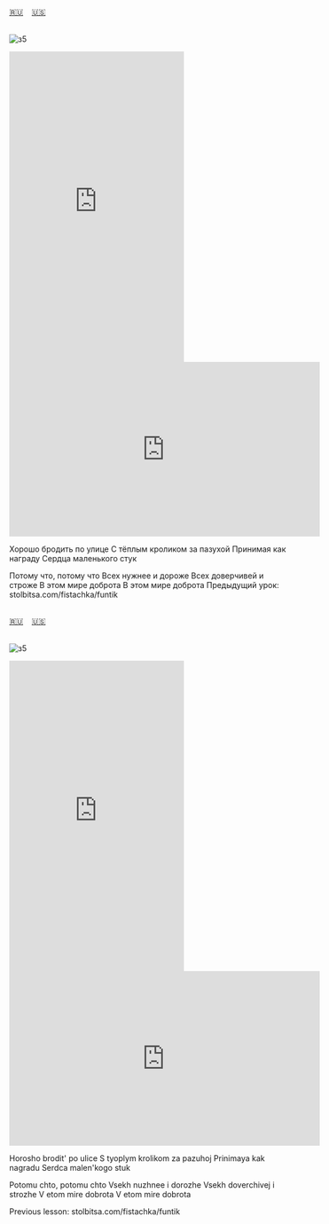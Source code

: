 <span id="ru"><a href='#ru'>🇷🇺</a> &nbsp;&nbsp;&nbsp;<a href='#en'>🇺🇸</a> &nbsp;&nbsp;&nbsp;</span><br><br>

![з5](https://github.com/user-attachments/assets/d54a16db-dfe9-48f2-b4c1-5a180000b998)

<iframe width="315" height="560" src="https://www.youtube.com/embed/KAPaPAYSA3k" frameborder="0" allow="accelerometer; autoplay; clipboard-write; encrypted-media; gyroscope; picture-in-picture; web-share"allowfullscreen></iframe>
<iframe width="560" height="315" src="https://www.youtube.com/embed/r3SJb_hKwfI" frameborder="0" allow="accelerometer; autoplay; clipboard-write; encrypted-media; gyroscope; picture-in-picture; web-share"allowfullscreen></iframe>

Хорошо бродить по улице
С тёплым кроликом за пазухой
Принимая как награду
Сердца маленького стук

Потому что, потому что
Всех нужнее и дороже
Всех доверчивей и строже
В этом мире доброта
В этом мире доброта
Предыдущий урок: stolbitsa.com/fistachka/funtik
<br><br>

<span id="en"><a href='#ru'>🇷🇺</a> &nbsp;&nbsp;&nbsp;<a href='#en'>🇺🇸</a> &nbsp;&nbsp;&nbsp;</span><br><br>

![з5](https://github.com/user-attachments/assets/d54a16db-dfe9-48f2-b4c1-5a180000b998)

<iframe width="315" height="560" src="https://www.youtube.com/embed/r7ld8WbAkN4" frameborder="0" allow="accelerometer; autoplay; clipboard-write; encrypted-media; gyroscope; picture-in-picture; web-share"allowfullscreen></iframe>
<iframe width="560" height="315" src="https://www.youtube.com/embed/hNLAXOKzAqk" frameborder="0" allow="accelerometer; autoplay; clipboard-write; encrypted-media; gyroscope; picture-in-picture; web-share"allowfullscreen></iframe>

Horosho brodit' po ulice
S tyoplym krolikom za pazuhoj
Prinimaya kak nagradu
Serdca malen'kogo stuk

Potomu chto, potomu chto
Vsekh nuzhnee i dorozhe
Vsekh doverchivej i strozhe
V etom mire dobrota
V etom mire dobrota

Previous lesson: stolbitsa.com/fistachka/funtik<br><br>

